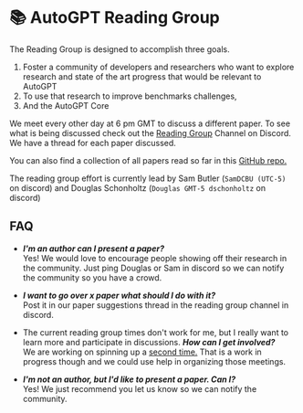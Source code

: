 # :books: AutoGPT Reading Group

The Reading Group is designed to accomplish three goals.

1. Foster a community of developers and researchers who want to explore research and state of the art progress that would be relevant to AutoGPT
2. To use that research to improve benchmarks challenges,
3. And the AutoGPT Core

We meet every other day at 6 pm GMT to discuss a different paper.
To see what is being discussed check out the [Reading Group](https://discord.com/channels/1092243196446249134/1103371639036575844) Channel on Discord. We have a thread for each paper discussed.

You can also find a collection of all papers read so far in this [GitHub repo.](https://github.com/samuelbutler/Auto-GPT-Papers)

The reading group effort is currently lead by Sam Butler (`SamDCBU (UTC-5)` on discord) and Douglas Schonholtz (`Douglas GMT-5 dschonholtz` on discord)


## FAQ

- ***I'm an author can I present a paper?***  
    Yes! We would love to encourage people showing off their research in the community. Just ping Douglas or Sam in discord so we can notify the community so you have a crowd.

- ***I want to go over x paper what should I do with it?***  
    Post it in our paper suggestions thread in the reading group channel in discord.

- The current reading group times don't work for me, but I really want to learn more and participate in discussions. ***How can I get involved?***  
    We are working on spinning up a [second time.](https://discord.com/channels/1092243196446249134/1103371639036575844/1105861124013957250) That is a work in progress though and we could use help in organizing those meetings.

- ***I'm not an author, but I'd like to present a paper. Can I?***  
    Yes! We just recommend you let us know so we can notify the community.

